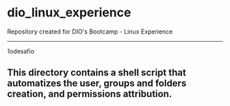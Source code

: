 # dio_linux_experience
Repository  created for DIO's Bootcamp - Linux Experience

---------------------------------------
1odesafio

This directory contains a shell script that automatizes the user, groups and folders creation, and permissions attribution.
---------------------------------------

